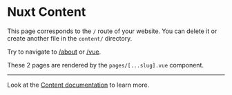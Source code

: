 # Nuxt Content

This page corresponds to the `/` route of your website. You can delete it or create another file in the `content/` directory.

Try to navigate to [/about](/about) or [/vue](/vue).

These 2 pages are rendered by the `pages/[...slug].vue` component.

---

Look at the [Content documentation](https://content.nuxtjs.org/) to learn more.
